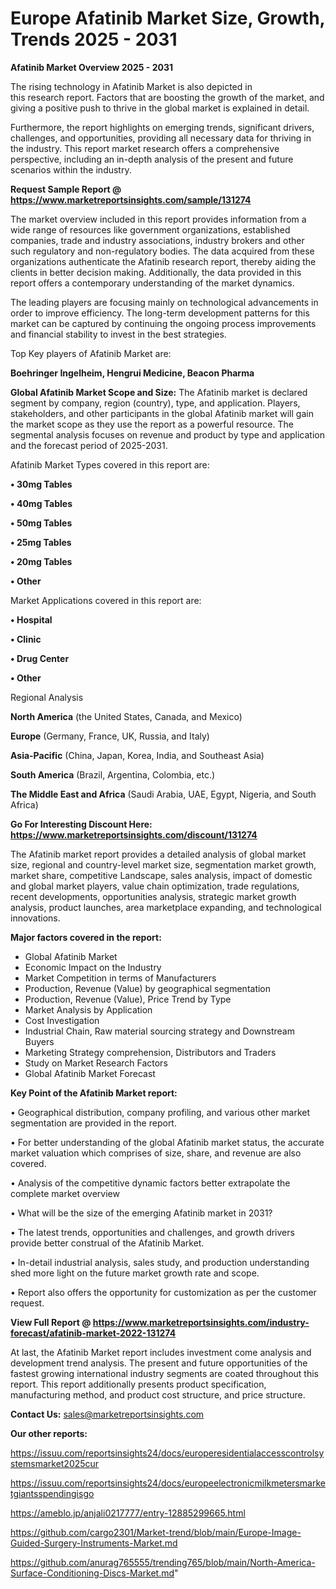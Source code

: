  # Europe Afatinib Market Size, Growth, Trends 2025 - 2031

<Strong> Afatinib Market Overview 2025 - 2031</strong>

The rising technology in Afatinib Market is also depicted in this research report. Factors that are boosting the growth of the market, and giving a positive push to thrive in the global market is explained in detail.

Furthermore, the report highlights on emerging trends, significant drivers, challenges, and opportunities, providing all necessary data for thriving in the industry. This report market research offers a comprehensive perspective, including an in-depth analysis of the present and future scenarios within the industry.

<strong>Request Sample Report @ <a href=https://www.marketreportsinsights.com/sample/131274>https://www.marketreportsinsights.com/sample/131274</a></strong>

The market overview included in this report provides information from a wide range of resources like government organizations, established companies, trade and industry associations, industry brokers and other such regulatory and non-regulatory bodies. The data acquired from these organizations authenticate the Afatinib research report, thereby aiding the clients in better decision making. Additionally, the data provided in this report offers a contemporary understanding of the market dynamics.

The leading players are focusing mainly on technological advancements in order to improve efficiency. The long-term development patterns for this market can be captured by continuing the ongoing process improvements and financial stability to invest in the best strategies.

Top Key players of Afatinib Market are:

<strong>Boehringer Ingelheim, Hengrui Medicine, Beacon Pharma</strong>

<strong><b>Global Afatinib Market Scope and Size:</b></strong>
The Afatinib market is declared segment by company, region (country), type, and application. Players, stakeholders, and other participants in the global Afatinib market will gain the market scope as they use the report as a powerful resource. The segmental analysis focuses on revenue and product by type and application and the forecast period of 2025-2031.

Afatinib Market Types covered in this report are:

<strong>• 30mg Tables

• 40mg Tables

• 50mg Tables

• 25mg Tables

• 20mg Tables

• Other</strong>

Market Applications covered in this report are:

<strong>• Hospital

• Clinic

• Drug Center

• Other</strong> 

Regional Analysis

<strong>North America</strong> (the United States, Canada, and Mexico)

<strong>Europe</strong> (Germany, France, UK, Russia, and Italy)

<strong>Asia-Pacific</strong> (China, Japan, Korea, India, and Southeast Asia)

<strong>South America</strong> (Brazil, Argentina, Colombia, etc.)

<strong>The Middle East and Africa</strong> (Saudi Arabia, UAE, Egypt, Nigeria, and South Africa)

<strong>Go For Interesting Discount Here: <a href=https://www.marketreportsinsights.com/discount/131274>https://www.marketreportsinsights.com/discount/131274</a></strong>

The Afatinib market report provides a detailed analysis of global market size, regional and country-level market size, segmentation market growth, market share, competitive Landscape, sales analysis, impact of domestic and global market players, value chain optimization, trade regulations, recent developments, opportunities analysis, strategic market growth analysis, product launches, area marketplace expanding, and technological innovations.

<strong><b>Major factors covered in the report:</b></strong>
<ul>
  <li>Global Afatinib Market </li>
  <li>Economic Impact on the Industry</li>
  <li>Market Competition in terms of Manufacturers</li>
  <li>Production, Revenue (Value) by geographical segmentation</li>
  <li>Production, Revenue (Value), Price Trend by Type</li>
  <li>Market Analysis by Application</li>
  <li>Cost Investigation</li>
  <li>Industrial Chain, Raw material sourcing strategy and Downstream Buyers</li>
  <li>Marketing Strategy comprehension, Distributors and Traders</li>
  <li>Study on Market Research Factors</li>
  <li>Global Afatinib Market Forecast</li>
</ul>

<strong><b>Key Point of the Afatinib Market report:</b></strong>

• Geographical distribution, company profiling, and various other market segmentation are provided in the report.

• For better understanding of the global Afatinib market status, the accurate market valuation which comprises of size, share, and revenue are also covered.

• Analysis of the competitive dynamic factors better extrapolate the complete market overview

• What will be the size of the emerging Afatinib market in 2031?

• The latest trends, opportunities and challenges, and growth drivers provide better construal of the Afatinib Market.

• In-detail industrial analysis, sales study, and production understanding shed more light on the future market growth rate and scope.

• Report also offers the opportunity for customization as per the customer request.

<strong><b>View Full Report @ <a href=https://www.marketreportsinsights.com/industry-forecast/afatinib-market-2022-131274>https://www.marketreportsinsights.com/industry-forecast/afatinib-market-2022-131274</a></b></strong>


At last, the Afatinib Market report includes investment come analysis and development trend analysis. The present and future opportunities of the fastest growing international industry segments are coated throughout this report. This report additionally presents product specification, manufacturing method, and product cost structure, and price structure.

<strong>Contact Us:</strong>
sales@marketreportsinsights.com

<strong>Our other reports:</strong>

<a href=https://issuu.com/reportsinsights24/docs/europeresidentialaccesscontrolsystemsmarket2025cur>https://issuu.com/reportsinsights24/docs/europeresidentialaccesscontrolsystemsmarket2025cur</a>

<a href=https://issuu.com/reportsinsights24/docs/europeelectronicmilkmetersmarketgiantsspendingisgo>https://issuu.com/reportsinsights24/docs/europeelectronicmilkmetersmarketgiantsspendingisgo</a>

<a href=https://ameblo.jp/anjali0217777/entry-12885299665.html>https://ameblo.jp/anjali0217777/entry-12885299665.html</a>

<a href=https://github.com/cargo2301/Market-trend/blob/main/Europe-Image-Guided-Surgery-Instruments-Market.md>https://github.com/cargo2301/Market-trend/blob/main/Europe-Image-Guided-Surgery-Instruments-Market.md</a>

<a href=https://github.com/anurag765555/trending765/blob/main/North-America-Surface-Conditioning-Discs-Market.md>https://github.com/anurag765555/trending765/blob/main/North-America-Surface-Conditioning-Discs-Market.md</a>"
